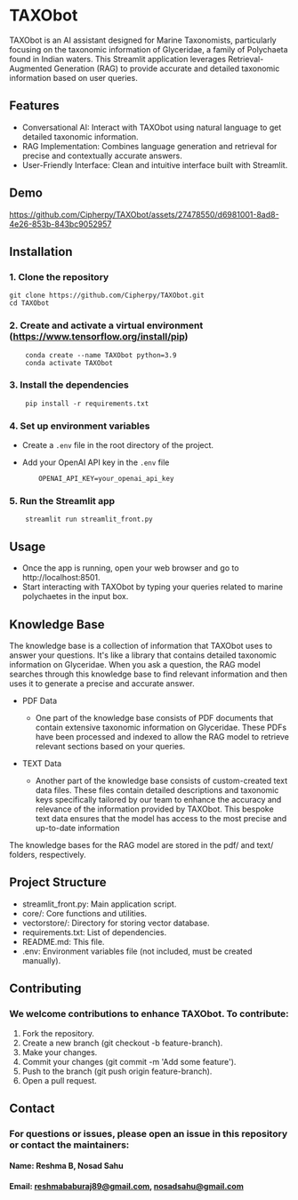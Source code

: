 # TAXObot
TAXObot is an AI assistant designed for Marine Taxonomists, particularly focusing on the taxonomic information of Glyceridae, a family of Polychaeta found in Indian waters. This Streamlit application leverages Retrieval-Augmented Generation (RAG) to provide accurate and detailed taxonomic information based on user queries.






## Features

* Conversational AI: Interact with TAXObot using natural language to get detailed taxonomic information.
* RAG Implementation: Combines language generation and retrieval for precise and contextually accurate answers.
* User-Friendly Interface: Clean and intuitive interface built with Streamlit.



## Demo
https://github.com/Cipherpy/TAXObot/assets/27478550/d6981001-8ad8-4e26-853b-843bc9052957

## Installation
### 1. Clone the repository

    git clone https://github.com/Cipherpy/TAXObot.git 
    cd TAXObot
    
### 2. Create and activate a virtual environment (https://www.tensorflow.org/install/pip)
        
        conda create --name TAXObot python=3.9
        conda activate TAXObot
### 3. Install the dependencies

        pip install -r requirements.txt

### 4. Set up environment variables
- Create a `.env` file in the root directory of the project.
- Add your OpenAI API key in the `.env` file

          OPENAI_API_KEY=your_openai_api_key

### 5. Run the Streamlit app

        streamlit run streamlit_front.py

## Usage
* Once the app is running, open your web browser and go to http://localhost:8501.
* Start interacting with TAXObot by typing your queries related to marine polychaetes in the input box.

## Knowledge Base
The knowledge base is a collection of information that TAXObot uses to answer your questions. It's like a library that contains detailed taxonomic information on Glyceridae. When you ask a question, the RAG model searches through this knowledge base to find relevant information and then uses it to generate a precise and accurate answer.

* PDF Data
    - One part of the knowledge base consists of PDF documents that contain extensive taxonomic information on Glyceridae. These PDFs have been processed and indexed to allow the RAG model to retrieve relevant sections based on your queries.

* TEXT Data
    - Another part of the knowledge base consists of custom-created text data files. These files contain detailed descriptions and taxonomic keys specifically tailored by our team to enhance the accuracy and relevance of the information provided by TAXObot. This bespoke text data ensures that the model has access to the most precise and up-to-date information

The knowledge bases for the RAG model are stored in the pdf/ and text/ folders, respectively.

## Project Structure
- streamlit_front.py: Main application script.
- core/: Core functions and utilities.
- vectorstore/: Directory for storing vector database.
- requirements.txt: List of dependencies.
- README.md: This file.
- .env: Environment variables file (not included, must be created manually).

## Contributing
### We welcome contributions to enhance TAXObot. To contribute:

1. Fork the repository.
2. Create a new branch (git checkout -b feature-branch).
3. Make your changes.
4. Commit your changes (git commit -m 'Add some feature').
5. Push to the branch (git push origin feature-branch).
6. Open a pull request.

## Contact
### For questions or issues, please open an issue in this repository or contact the maintainers:

#### Name: Reshma B, Nosad Sahu
#### Email: reshmababuraj89@gmail.com, nosadsahu@gmail.com
